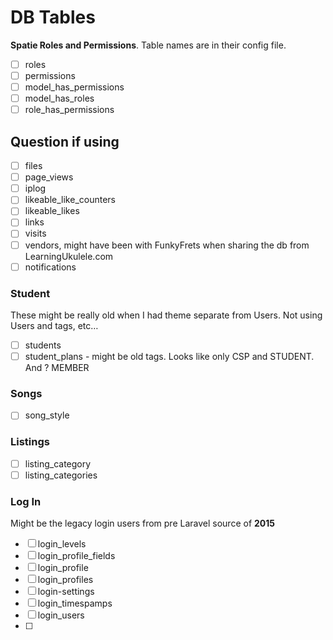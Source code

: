 # DB Tables

**Spatie Roles and Permissions**. Table names are in their config file.

- [ ] roles
- [ ] permissions
- [ ] model_has_permissions
- [ ] model_has_roles
- [ ] role_has_permissions

## Question if using
- [ ] files
- [ ] page_views
- [ ] iplog
- [ ] likeable_like_counters
- [ ] likeable_likes
- [ ] links
- [ ] visits
- [ ] vendors, might have been with FunkyFrets when sharing the db from LearningUkulele.com
- [ ] notifications

### Student
These might be really old when I had theme separate from Users. Not using Users and tags, etc…

- [ ] students
- [ ] student_plans - might be old tags. Looks like only CSP and STUDENT. And ? MEMBER

### Songs
- [ ] song_style

### Listings
- [ ] listing_category
- [ ] listing_categories

### Log In
Might be the legacy login users from pre Laravel source of **2015**

- [ ] login_levels
- [ ] login_profile_fields
- [ ] login_profile
- [ ] login_profiles
- [ ] login-settings
- [ ] login_timespamps
- [ ] login_users
- [ ] 

